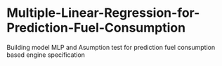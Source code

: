 # Multiple-Linear-Regression-for-Prediction-Fuel-Consumption
Building model MLP and Asumption test for prediction fuel consumption based engine specification

